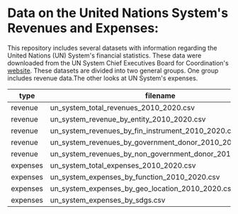 # Data on the United Nations System's Revenues and Expenses:

This repository includes several datasets with information regarding the United Nations (UN) System's financial statistics. These data were downloaded from the UN System Chief Executives Board for Coordination's [website](https://unsceb.org/data-download). These datasets are divided into two general groups. One group includes revenue data.The other looks at UN System's expenses.

|type|filename|
|----------|-----------------------------------------------------------|
|revenue   |un_system_total_revenues_2010_2020.csv|
|revenue   |un_system_revenue_by_entity_2010_2020.csv|
|revenue   |un_system_revenues_by_fin_instrument_2010_2020.csv|
|revenue   |un_system_revenues_by_government_donor_2010_2020.csv|
|revenue   |un_system_revenues_by_non_government_donor_2010_2020.csv|
|expenses  |un_system_total_expenses_2010_2020.csv|
|expenses  |un_system_expenses_by_function_2010_2020.csv|
|expenses  |un_system_expenses_by_geo_location_2010_2020.csv|
|expenses  |un_system_expenses_by_sdgs.csv|
